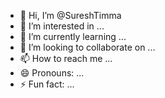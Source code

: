 - 👋 Hi, I’m @SureshTimma
- 👀 I’m interested in ...
- 🌱 I’m currently learning ...
- 💞️ I’m looking to collaborate on ...
- 📫 How to reach me ...
- 😄 Pronouns: ...
- ⚡ Fun fact: ...

<!---
SureshTimma/SureshTimma is a ✨ special ✨ repository because its `README.md` (this file) appears on your GitHub profile.
You can click the Preview link to take a look at your changes.
--->
